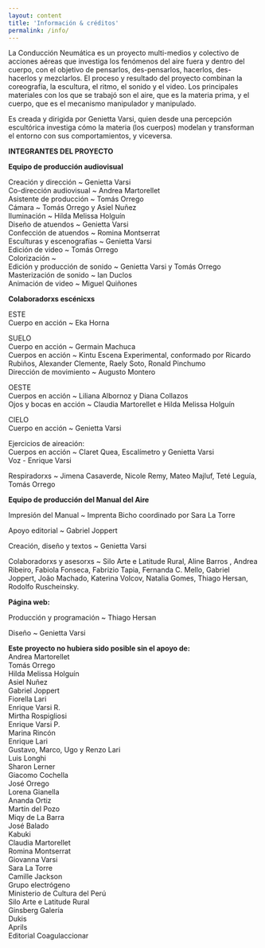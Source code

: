 ```yaml
---
layout: content
title: 'Información & créditos'
permalink: /info/
---
```

La Conducción Neumática es un proyecto multi-medios y colectivo de acciones aéreas que investiga los fenómenos del aire fuera y dentro del cuerpo, con el objetivo de pensarlos, des-pensarlos, hacerlos, des-hacerlos y mezclarlos. El proceso y resultado del proyecto combinan la coreografía, la escultura, el ritmo, el sonido y el video. Los principales materiales con los que se trabajó son el aire, que es la materia prima, y el cuerpo, que es el mecanismo manipulador y manipulado.

Es creada y dirigida por Genietta Varsi, quien desde una percepción escultórica investiga cómo la materia (los cuerpos) modelan y transforman el entorno con sus comportamientos, y viceversa.

<div class="logo-mincul-wrapper"><div class="logo-mincul"></div></div>

**INTEGRANTES DEL PROYECTO**

**Equipo de producción audiovisual**

Creación y dirección ~ Genietta Varsi  
Co-dirección audiovisual ~ Andrea Martorellet  
Asistente de producción ~ Tomás Orrego  
Cámara ~ Tomás Orrego y Asiel Nuñez  
Iluminación ~ Hilda Melissa Holguín  
Diseño de atuendos ~ Genietta Varsi  
Confección de atuendos ~ Romina Montserrat  
Esculturas y escenografías ~ Genietta Varsi  
Edición de video ~ Tomás Orrego  
Colorización ~  
Edición y producción de sonido ~ Genietta Varsi y Tomás Orrego  
Masterización de sonido ~ Ian Duclos  
Animación de video ~ Miguel Quiñones

**Colaboradorxs escénicxs**

ESTE  
Cuerpo en acción ~ Eka Horna

SUELO  
Cuerpo en acción ~ Germain Machuca  
Cuerpos en acción ~ Kintu Escena Experimental, conformado por Ricardo Rubiños, Alexander Clemente, Raely Soto, Ronald Pinchumo  
Dirección de movimiento ~ Augusto Montero

OESTE  
Cuerpos en acción ~ Liliana Albornoz y Diana Collazos  
Ojos y bocas en acción ~ Claudia Martorellet e Hilda Melissa Holguín

CIELO  
Cuerpo en acción ~ Genietta Varsi

Ejercicios de aireación:  
Cuerpos en acción ~ Claret Quea, Escalímetro y Genietta Varsi  
Voz - Enrique Varsi

Respiradorxs ~ Jimena Casaverde, Nicole Remy, Mateo Majluf, Teté Leguía, Tomás Orrego

**Equipo de producción del Manual del Aire**

Impresión del Manual ~ Imprenta Bicho coordinado por Sara La Torre

Apoyo editorial ~ Gabriel Joppert

Creación, diseño y textos ~ Genietta Varsi

Colaboradorxs y asesorxs ~ Silo Arte e Latitude Rural, Aline Barros , Andrea Ribeiro,
Fabiola Fonseca, Fabrizio Tapia, Fernanda C. Mello, Gabriel Joppert, João Machado,
Katerina Volcov, Natalia Gomes, Thiago Hersan, Rodolfo Ruscheinsky.

**Página web:**

Producción y programación ~ Thiago Hersan

Diseño ~ Genietta Varsi

**Este proyecto no hubiera sido posible sin el apoyo de:**  
Andrea Martorellet  
Tomás Orrego  
Hilda Melissa Holguín  
Asiel Nuñez  
Gabriel Joppert  
Fiorella Lari  
Enrique Varsi R.  
Mirtha Rospigliosi  
Enrique Varsi P.  
Marina Rincón  
Enrique Lari  
Gustavo, Marco, Ugo y Renzo Lari  
Luis Longhi  
Sharon Lerner  
Giacomo Cochella  
José Orrego  
Lorena Gianella  
Ananda Ortiz  
Martín del Pozo  
Miqy de La Barra  
José Balado  
Kabuki  
Claudia Martorellet  
Romina Montserrat  
Giovanna Varsi  
Sara La Torre  
Camille Jackson  
Grupo electrógeno  
Ministerio de Cultura del Perú  
Silo Arte e Latitude Rural  
Ginsberg Galería  
Dukis  
Aprils  
Editorial Coagulaccionar
